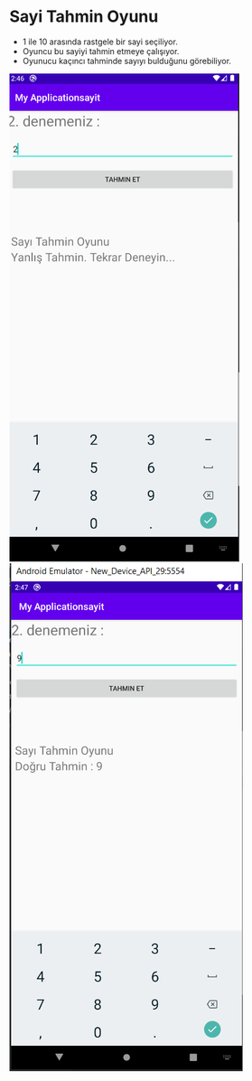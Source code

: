 # Sayi Tahmin Oyunu
- 1 ile 10 arasında rastgele bir sayi seçiliyor.
- Oyuncu bu sayiyi tahmin etmeye çalışıyor.
- Oyunucu kaçıncı tahminde sayıyı bulduğunu görebiliyor.


![alt text](https://github.com/halimebeyzacicek/Android_studio_projects/blob/main/photos/3.png)
![alt text](https://github.com/halimebeyzacicek/Android_studio_projects/blob/main/photos/4.png)
